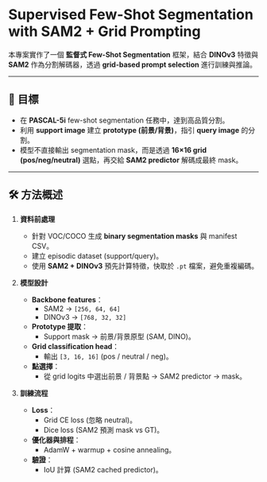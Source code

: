 # Supervised Few-Shot Segmentation with SAM2 + Grid Prompting

本專案實作了一個 **監督式 Few-Shot Segmentation** 框架，結合 **DINOv3** 特徵與 **SAM2** 作為分割解碼器，透過 **grid-based prompt selection** 進行訓練與推論。

---

## 🎯 目標
- 在 **PASCAL-5i** few-shot segmentation 任務中，達到高品質分割。
- 利用 **support image** 建立 **prototype (前景/背景)**，指引 **query image** 的分割。
- 模型不直接輸出 segmentation mask，而是透過 **16×16 grid (pos/neg/neutral)** 選點，再交給 **SAM2 predictor** 解碼成最終 mask。

---

## 🛠 方法概述
1. **資料前處理**
   - 針對 VOC/COCO 生成 **binary segmentation masks** 與 manifest CSV。
   - 建立 episodic dataset (support/query)。
   - 使用 **SAM2 + DINOv3** 預先計算特徵，快取於 `.pt` 檔案，避免重複編碼。

2. **模型設計**
   - **Backbone features**：
     - SAM2 → `[256, 64, 64]`
     - DINOv3 → `[768, 32, 32]`
   - **Prototype 提取**：
     - Support mask → 前景/背景原型 (SAM, DINO)。
   - **Grid classification head**：
     - 輸出 `[3, 16, 16]` (pos / neutral / neg)。
   - **點選擇**：
     - 從 grid logits 中選出前景 / 背景點 → SAM2 predictor → mask。

3. **訓練流程**
   - **Loss**：
     - Grid CE loss (忽略 neutral)。
     - Dice loss (SAM2 預測 mask vs GT)。
   - **優化器與排程**：
     - AdamW + warmup + cosine annealing。
   - **驗證**：
     - IoU 計算 (SAM2 cached predictor)。
